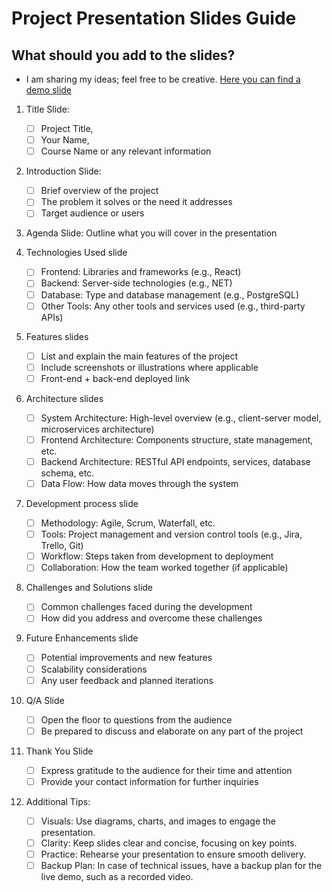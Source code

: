 # Project Presentation Slides Guide

## What should you add to the slides? 

- I am sharing my ideas; feel free to be creative. [Here you can find a demo slide](https://docs.google.com/presentation/d/1Zx5qwbh34cGoOPwH9ZwSKMhgMkF64hMbyM_s4PBxOf4/edit?usp=sharing)

1. Title Slide: 
    - [ ]  Project Title,
    - [ ]  Your Name,
    - [ ]  Course Name or any relevant information
    
2. Introduction Slide:
    - [ ]  Brief overview of the project
    - [ ]  The problem it solves or the need it addresses
    - [ ]  Target audience or users
    
3. Agenda Slide: Outline what you will cover in the presentation

1. Technologies Used slide
    - [ ]  Frontend: Libraries and frameworks (e.g., React)
    - [ ]  Backend: Server-side technologies (e.g., NET)
    - [ ]  Database: Type and database management (e.g., PostgreSQL)
    - [ ]  Other Tools: Any other tools and services used (e.g., third-party APIs)
    
2. Features slides
    - [ ]  List and explain the main features of the project
    - [ ]  Include screenshots or illustrations where applicable
    - [ ]  Front-end + back-end deployed link
    
3. Architecture slides
    - [ ]  System Architecture: High-level overview (e.g., client-server model, microservices architecture)
    - [ ]  Frontend Architecture: Components structure, state management, etc.
    - [ ]  Backend Architecture: RESTful API endpoints, services, database schema, etc.
    - [ ]  Data Flow: How data moves through the system
    
4. Development process slide
    - [ ]  Methodology: Agile, Scrum, Waterfall, etc.
    - [ ]  Tools: Project management and version control tools (e.g., Jira, Trello, Git)
    - [ ]  Workflow: Steps taken from development to deployment
    - [ ]  Collaboration: How the team worked together (if applicable)
5. Challenges and Solutions slide
    - [ ]  Common challenges faced during the development
    - [ ]  How did you address and overcome these challenges
6. Future Enhancements slide
    - [ ]  Potential improvements and new features
    - [ ]  Scalability considerations
    - [ ]  Any user feedback and planned iterations
7. Q/A Slide
    - [ ]  Open the floor to questions from the audience
    - [ ]  Be prepared to discuss and elaborate on any part of the project
8. Thank You Slide
    - [ ]  Express gratitude to the audience for their time and attention
    - [ ]  Provide your contact information for further inquiries
9. Additional Tips:
    - [ ]  Visuals: Use diagrams, charts, and images to engage the presentation.
    - [ ]  Clarity: Keep slides clear and concise, focusing on key points.
    - [ ]  Practice: Rehearse your presentation to ensure smooth delivery.
    - [ ]  Backup Plan: In case of technical issues, have a backup plan for the live demo, such as a recorded video.
